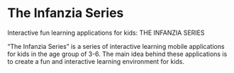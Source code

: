 # The Infanzia Series

Interactive fun learning applications for kids: THE INFANZIA SERIES

“The Infanzia Series” is a series of interactive learning mobile applications for kids in the age group of 3-6. 
The main idea behind these applications is to create a fun and interactive learning environment for kids.

